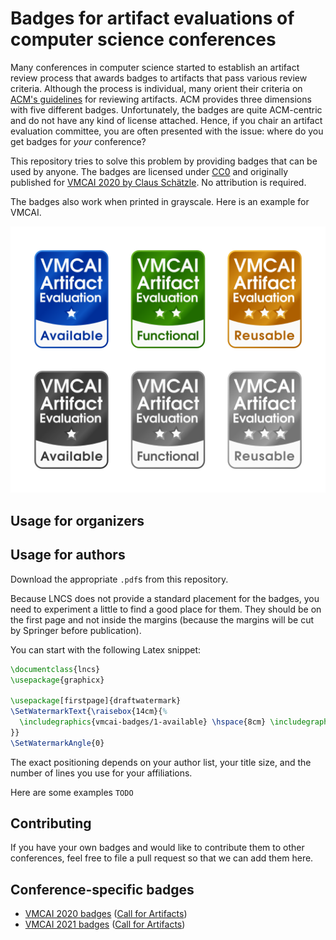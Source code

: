 # Badges for artifact evaluations of computer science conferences

Many conferences in computer science started to establish an artifact review process that awards badges to artifacts that pass various review criteria. Although the process is individual, many orient their criteria on [ACM's guidelines](https://www.acm.org/publications/policies/artifact-review-badging) for reviewing artifacts. ACM provides three dimensions with five different badges. Unfortunately, the badges are quite ACM-centric and do not have any kind of license attached. Hence, if you chair an artifact evaluation committee, you are often presented with the issue: where do you get badges for _your_ conference?

This repository tries to solve this problem by providing badges that can be used by anyone. The badges are licensed under [CC0](https://creativecommons.org/publicdomain/zero/1.0/) and originally published for [VMCAI 2020 by Claus Schätzle](https://github.com/schaetzc/vmcai-badges). No attribution is required.

The badges also work when printed in grayscale. Here is an example for VMCAI.

![All badges in color, and black and white as PNG](preview.png)

## Usage for organizers

## Usage for authors
Download the appropriate `.pdf`s from this repository.

Because LNCS does not provide a standard placement for the badges, you need to experiment a little to find a good place for them.
They should be on the first page and not inside the margins (because the margins will be cut by Springer before publication).

You can start with the following Latex snippet:

```tex
\documentclass{lncs}
\usepackage{graphicx}

\usepackage[firstpage]{draftwatermark}
\SetWatermarkText{\raisebox{14cm}{%
  \includegraphics{vmcai-badges/1-available} \hspace{8cm} \includegraphics{vmcai-badges/2-functional}%
}}
\SetWatermarkAngle{0}
```

The exact positioning depends on your author list, your title size, and the number of lines you use for your affiliations.

Here are some examples
``TODO``

## Contributing
If you have your own badges and would like to contribute them to other conferences, feel free to file a pull request so that we can add them here.

## Conference-specific badges
* [VMCAI 2020 badges](vmcai/) ([Call for Artifacts](https://popl20.sigplan.org/home/VMCAI-2020#Call-for-Artifacts))
* [VMCAI 2021 badges](vmcai/) ([Call for Artifacts](https://popl20.sigplan.org/home/VMCAI-2021#Call-for-Artifacts))
